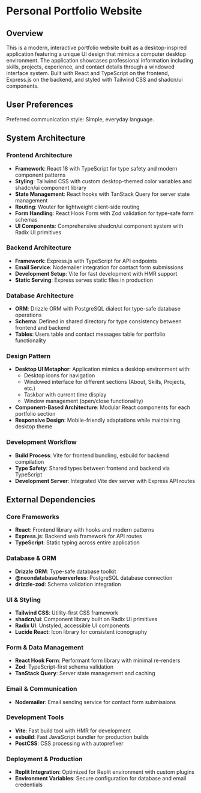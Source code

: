# Personal Portfolio Website

## Overview

This is a modern, interactive portfolio website built as a desktop-inspired application featuring a unique UI design that mimics a computer desktop environment. The application showcases professional information including skills, projects, experience, and contact details through a windowed interface system. Built with React and TypeScript on the frontend, Express.js on the backend, and styled with Tailwind CSS and shadcn/ui components.

## User Preferences

Preferred communication style: Simple, everyday language.

## System Architecture

### Frontend Architecture
- **Framework**: React 18 with TypeScript for type safety and modern component patterns
- **Styling**: Tailwind CSS with custom desktop-themed color variables and shadcn/ui component library
- **State Management**: React hooks with TanStack Query for server state management
- **Routing**: Wouter for lightweight client-side routing
- **Form Handling**: React Hook Form with Zod validation for type-safe form schemas
- **UI Components**: Comprehensive shadcn/ui component system with Radix UI primitives

### Backend Architecture
- **Framework**: Express.js with TypeScript for API endpoints
- **Email Service**: Nodemailer integration for contact form submissions
- **Development Setup**: Vite for fast development with HMR support
- **Static Serving**: Express serves static files in production

### Database Architecture
- **ORM**: Drizzle ORM with PostgreSQL dialect for type-safe database operations
- **Schema**: Defined in shared directory for type consistency between frontend and backend
- **Tables**: Users table and contact messages table for portfolio functionality

### Design Pattern
- **Desktop UI Metaphor**: Application mimics a desktop environment with:
  - Desktop icons for navigation
  - Windowed interface for different sections (About, Skills, Projects, etc.)
  - Taskbar with current time display
  - Window management (open/close functionality)
- **Component-Based Architecture**: Modular React components for each portfolio section
- **Responsive Design**: Mobile-friendly adaptations while maintaining desktop theme

### Development Workflow
- **Build Process**: Vite for frontend bundling, esbuild for backend compilation
- **Type Safety**: Shared types between frontend and backend via TypeScript
- **Development Server**: Integrated Vite dev server with Express API routes

## External Dependencies

### Core Frameworks
- **React**: Frontend library with hooks and modern patterns
- **Express.js**: Backend web framework for API routes
- **TypeScript**: Static typing across entire application

### Database & ORM
- **Drizzle ORM**: Type-safe database toolkit
- **@neondatabase/serverless**: PostgreSQL database connection
- **drizzle-zod**: Schema validation integration

### UI & Styling
- **Tailwind CSS**: Utility-first CSS framework
- **shadcn/ui**: Component library built on Radix UI primitives
- **Radix UI**: Unstyled, accessible UI components
- **Lucide React**: Icon library for consistent iconography

### Form & Data Management
- **React Hook Form**: Performant form library with minimal re-renders
- **Zod**: TypeScript-first schema validation
- **TanStack Query**: Server state management and caching

### Email & Communication
- **Nodemailer**: Email sending service for contact form submissions

### Development Tools
- **Vite**: Fast build tool with HMR for development
- **esbuild**: Fast JavaScript bundler for production builds
- **PostCSS**: CSS processing with autoprefixer

### Deployment & Production
- **Replit Integration**: Optimized for Replit environment with custom plugins
- **Environment Variables**: Secure configuration for database and email credentials